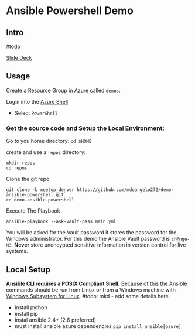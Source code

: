 # Ansible Powershell Demo

## Intro
 #todo

[Slide Deck](https://gitpitch.com/mdeangelo272/demo-ansible-powershell/meetup_denver#/)


## Usage
Create a Resource Group in Azure called `demos`.

Login into the [Azure Shell](https://shell.azure.com)
* Select `PowerShell`

### Get the source code and Setup the Local Environment: 
Go to you home directory: `cd $HOME`

create and use a `repos` directory:
```
mkdir repos 
cd repos
```

Clone the git repo
```
git clone -b meetup_denver https://github.com/mdeangelo272/demo-ansible-powershell.git`
cd demo-ansible-powershell
```

Execute The Playbook
```
ansible-playbook --ask-vault-pass main.yml
```

You will be asked for the Vault password it stores the password for the Windows administrator. For this demo the Ansible Vault password is `ch@nge-M3`. **Never** store unencypted sensitive information in version control for live systems. 


## Local Setup 
**Ansible CLI requires a POSIX Compliant Shell.** Because of this the Ansible commands should be run from Linux or from a Windows machine with [Windows Subsystem for Linux](https://docs.microsoft.com/en-us/windows/wsl/install-win10).
 #todo: mkd - add some details here
* install python 
* install pip
* instal ansible 2.4+ (2.6 preferred)
* must install ansible azure dependencies
`pip install ansible[azure]`
